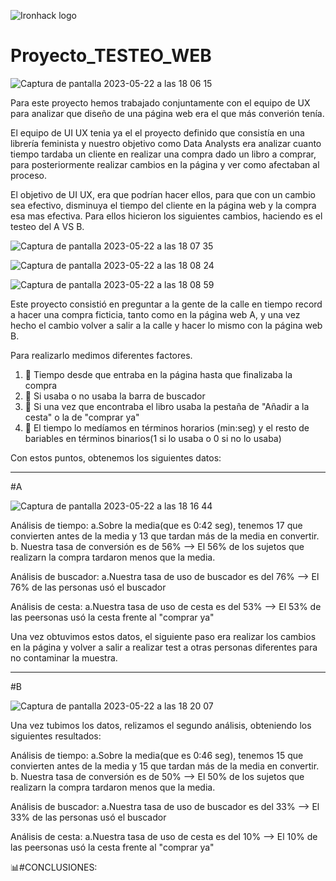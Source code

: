 ![Ironhack logo](https://i.imgur.com/1QgrNNw.png)


# Proyecto_TESTEO_WEB


![Captura de pantalla 2023-05-22 a las 18 06 15](https://github.com/Ironhack-Data-Madrid-Abril-2023/6.3-lab_two_sample_hypothesis_test/assets/125477881/061f1799-9a84-469e-b30c-04014e6e7c44)



Para este proyecto hemos trabajado conjuntamente con el equipo de UX para analizar que diseño de una página web era el que más converión tenía.

El equipo de UI UX tenia ya el el proyecto definido que consistía en una librería feminista y nuestro objetivo como Data Analysts era analizar cuanto tiempo tardaba un cliente en realizar una compra dado un libro a comprar, para posteriormente realizar cambios en la página y ver como afectaban al proceso.

El objetivo de UI UX, era que podrían hacer ellos, para que con un cambio sea efectivo, disminuya el tiempo del cliente en la página web y la compra esa mas efectiva. 
Para ellos hicieron los siguientes cambios, haciendo es el testeo del A VS B. 

![Captura de pantalla 2023-05-22 a las 18 07 35](https://github.com/Ironhack-Data-Madrid-Abril-2023/6.3-lab_two_sample_hypothesis_test/assets/125477881/4ffc155d-3be0-4705-bf71-29d41152fcd2)


![Captura de pantalla 2023-05-22 a las 18 08 24](https://github.com/Ironhack-Data-Madrid-Abril-2023/6.3-lab_two_sample_hypothesis_test/assets/125477881/450a325a-28bc-4aad-ab1c-13c7239d5066)


![Captura de pantalla 2023-05-22 a las 18 08 59](https://github.com/Ironhack-Data-Madrid-Abril-2023/6.3-lab_two_sample_hypothesis_test/assets/125477881/32f21d1a-a09e-4479-b1aa-f8caa31c3d3d)


Este proyecto consistió en preguntar a la gente de la calle en tiempo record a hacer una compra ficticia, tanto como en la página web A, y una vez hecho el cambio volver a salir a la calle y hacer lo mismo con la página web B. 


Para realizarlo medimos diferentes factores.

  1.  :crystal_ball: Tiempo desde que entraba en la página hasta que finalizaba la compra
  2.  :crystal_ball: Si usaba o no usaba la barra de buscador
  3.  :crystal_ball: Si una vez que encontraba el libro usaba la pestaña de "Añadir a la cesta" o la de "comprar ya"
  4.  :crystal_ball: El tiempo lo medíamos en términos horarios (min:seg) y el resto de bariables en términos binarios(1 si lo usaba o 0 si no lo usaba)



Con estos puntos, obtenemos los siguientes datos:

******************************************

#A

![Captura de pantalla 2023-05-22 a las 18 16 44](https://github.com/Ironhack-Data-Madrid-Abril-2023/6.3-lab_two_sample_hypothesis_test/assets/125477881/712f9cb5-85b1-4355-8833-2c8ce803a0cd)


Análisis de tiempo: a.Sobre la media(que es 0:42 seg), tenemos 17 que convierten antes de la media y 13 que tardan más de la media en convertir. b. Nuestra tasa de conversión es de 56% --> El 56% de los sujetos que realizarn la compra tardaron menos que la media.

Análisis de buscador: a.Nuestra tasa de uso de buscador es del 76% --> El 76% de las personas usó el buscador

Análisis de cesta: a.Nuestra tasa de uso de cesta es del 53% --> El 53% de las peersonas usó la cesta frente al "comprar ya"

Una vez obtuvimos estos datos, el siguiente paso era realizar los cambios en la página y volver a salir a realizar test a otras personas diferentes para no contaminar la muestra.

******************************************

#B

![Captura de pantalla 2023-05-22 a las 18 20 07](https://github.com/Ironhack-Data-Madrid-Abril-2023/6.3-lab_two_sample_hypothesis_test/assets/125477881/c3fb1591-3288-4d75-8d68-468c5dcce602)

Una vez tubimos los datos, relizamos el segundo análisis, obteniendo los siguientes resultados:

Análisis de tiempo: a.Sobre la media(que es 0:46 seg), tenemos 15 que convierten antes de la media y 15 que tardan más de la media en convertir. b. Nuestra tasa de conversión es de 50% --> El 50% de los sujetos que realizarn la compra tardaron menos que la media.

Análisis de buscador: a.Nuestra tasa de uso de buscador es del 33% --> El 33% de las personas usó el buscador

Análisis de cesta: a.Nuestra tasa de uso de cesta es del 10% --> El 10% de las peersonas usó la cesta frente al "comprar ya"



:bar_chart:#CONCLUSIONES:

